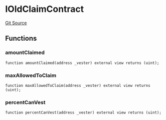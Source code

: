 # IOldClaimContract
[Git Source](https://github.com/KlimaDAO/klimadao-solidity/blob/b98fc1e8b7dcf2a7b80bbaba384c8c84431739fc/src/protocol/pKLIMA/ExercisepKLIMA.sol)


## Functions
### amountClaimed


```solidity
function amountClaimed(address _vester) external view returns (uint);
```

### maxAllowedToClaim


```solidity
function maxAllowedToClaim(address _vester) external view returns (uint);
```

### percentCanVest


```solidity
function percentCanVest(address _vester) external view returns (uint);
```

